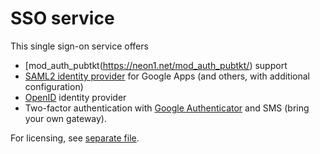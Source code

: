 SSO service
===========

This single sign-on service offers

- [mod_auth_pubtkt(https://neon1.net/mod_auth_pubtkt/) support
- [SAML2 identity provider](http://en.wikipedia.org/wiki/SAML_2.0) for Google Apps (and others, with additional configuration)
- [OpenID](http://openid.net/) identity provider
- Two-factor authentication with [Google Authenticator](https://code.google.com/p/google-authenticator/) and SMS (bring your own gateway).

For licensing, see [separate file](LICENSE.md).

